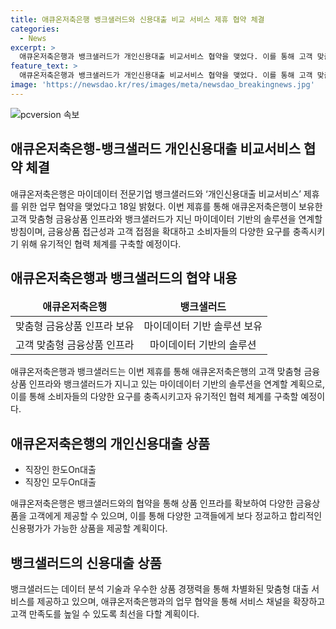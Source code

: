 ```yaml
---
title: 애큐온저축은행 뱅크샐러드와 신용대출 비교 서비스 제휴 협약 체결
categories:
  - News
excerpt: >
  애큐온저축은행과 뱅크샐러드가 개인신용대출 비교서비스 협약을 맺었다. 이를 통해 고객 맞춤형 금융상품과 마이데이터 기반의 솔루션을 연계하여 디지털 금융 시너지를 창출할 예정이다. 해당 협약으로 인해 애큐온저축은행의 상품이 뱅크샐러드에 입점하며, 두 기업은 차별화된 맞춤형 대출 서비스를 제공할 것으로 기대된다. 또한, 서비스 채널을 확장하고 고객 만족도를 높이기 위해 더 많은 협업을 모색할 계획이다.
feature_text: >
  애큐온저축은행과 뱅크샐러드가 개인신용대출 비교서비스 협약을 맺었다. 이를 통해 고객 맞춤형 금융상품과 마이데이터 기반의 솔루션을 연계하여 디지털 금융 시너지를 창출할 예정이다. 해당 협약으로 인해 애큐온저축은행의 상품이 뱅크샐러드에 입점하며, 두 기업은 차별화된 맞춤형 대출 서비스를 제공할 것으로 기대된다. 또한, 서비스 채널을 확장하고 고객 만족도를 높이기 위해 더 많은 협업을 모색할 계획이다.
image: 'https://newsdao.kr/res/images/meta/newsdao_breakingnews.jpg'
---
```


<p><img src="https://newsdao.kr/res/images/meta/newsdao_breakingnews.jpg" alt="pcversion 속보" /></p>

<h2 data-ke-size="size26">애큐온저축은행-뱅크샐러드 개인신용대출 비교서비스 협약 체결</h2>

<p data-ke-size="size16">애큐온저축은행은 마이데이터 전문기업 뱅크샐러드와 ‘개인신용대출 비교서비스’ 제휴를 위한 업무 협약을 맺었다고 18일 밝혔다. 이번 제휴를 통해 애큐온저축은행이 보유한 고객 맞춤형 금융상품 인프라와 뱅크샐러드가 지닌 마이데이터 기반의 솔루션을 연계할 방침이며, 금융상품 접근성과 고객 접점을 확대하고 소비자들의 다양한 요구를 충족시키기 위해 유기적인 협력 체계를 구축할 예정이다.</p>

<h2 data-ke-size="size26">애큐온저축은행과 뱅크샐러드의 협약 내용</h2>

<table>
    <thead>
        <tr>
            <td style="text-align: center; height: 17px;"><b>애큐온저축은행</b></td>
            <td style="text-align: center; height: 17px;"><b>뱅크샐러드</b></td>
        </tr>
    </thead>
    <tbody>
        <tr>
            <td style="text-align: center; height: 17px;">맞춤형 금융상품 인프라 보유</td>
            <td style="text-align: center; height: 17px;">마이데이터 기반 솔루션 보유</td>
        </tr>
        <tr>
            <td style="text-align: center; height: 17px;">고객 맞춤형 금융상품 인프라</td>
            <td style="text-align: center; height: 17px;">마이데이터 기반의 솔루션</td>
        </tr>
    </tbody>
</table>

<p data-ke-size="size16">애큐온저축은행과 뱅크샐러드는 이번 제휴를 통해 애큐온저축은행의 고객 맞춤형 금융상품 인프라와 뱅크샐러드가 지니고 있는 마이데이터 기반의 솔루션을 연계할 계획으로, 이를 통해 소비자들의 다양한 요구를 충족시키고자 유기적인 협력 체계를 구축할 예정이다.</p>

<h2 data-ke-size="size26">애큐온저축은행의 개인신용대출 상품</h2>

<ul>
    <li>직장인 한도On대출</li>
    <li>직장인 모두On대출</li>
</ul>

<p data-ke-size="size16">애큐온저축은행은 뱅크샐러드와의 협약을 통해 상품 인프라를 확보하여 다양한 금융상품을 고객에게 제공할 수 있으며, 이를 통해 다양한 고객들에게 보다 정교하고 합리적인 신용평가가 가능한 상품을 제공할 계획이다.</p>

<h2 data-ke-size="size26">뱅크샐러드의 신용대출 상품</h2>

<p data-ke-size="size16">뱅크샐러드는 데이터 분석 기술과 우수한 상품 경쟁력을 통해 차별화된 맞춤형 대출 서비스를 제공하고 있으며, 애큐온저축은행과의 업무 협약을 통해 서비스 채널을 확장하고 고객 만족도를 높일 수 있도록 최선을 다할 계획이다.</p>

